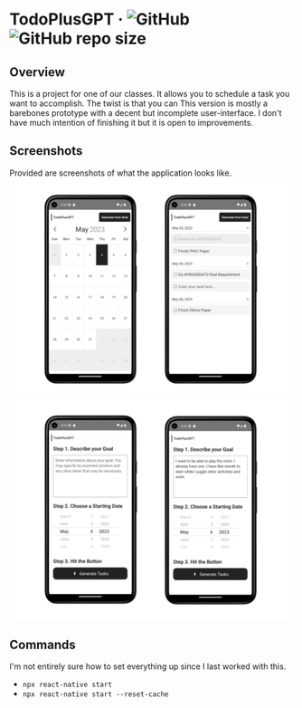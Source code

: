 # TodoPlusGPT &middot; ![GitHub](https://img.shields.io/github/license/sevora/TodoPlusGPT) ![GitHub repo size](https://img.shields.io/github/repo-size/sevora/TodoPlusGPT)
## Overview
This is a project for one of our classes. It allows you to schedule a task you want to accomplish. The twist is that you can  This version is mostly a barebones prototype with a decent but incomplete user-interface. I don't have much intention of finishing it but it is open to improvements.

## Screenshots
Provided are screenshots of what the application looks like.
![Calendar Interface](./screenshots/calendar.jpg)
![Editor Interface](./screenshots/editor.jpg)

## Commands
I'm not entirely sure how to set everything up since I last worked with this.
- `npx react-native start`
- `npx react-native start --reset-cache`